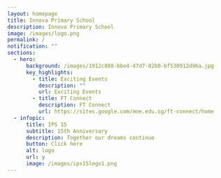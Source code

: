 ```yaml
---
layout: homepage
title: Innova Primary School
description: Innova Primary School
image: /images/logo.png
permalink: /
notification: ""
sections:
  - hero:
      background: /images/1912c888-bbe4-47d7-82b0-bf530912d96a.jpg
      key_highlights:
        - title: Exciting Events
          description: ""
          url: Exciting Events
        - title: FT Connect
          description: FT Connect
          url: https://sites.google.com/moe.edu.sg/ft-connect/home
  - infopic:
      title: IPS 15
      subtitle: 15th Anniversary
      description: Together our dreams continue
      button: Click here
      alt: logo
      url: y
      image: /images/ips15logo1.png
---
```


